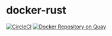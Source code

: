 # docker-rust

[![CircleCI](https://circleci.com/gh/tkrs/docker-rust.svg?style=svg)](https://circleci.com/gh/tkrs/docker-rust)
[![Docker Repository on Quay](https://quay.io/repository/tkrs/docker-rust/status "Docker Repository on Quay")](https://quay.io/repository/tkrs/docker-rust)

